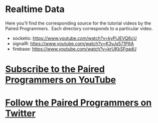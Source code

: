 Realtime Data
=============

Here you'll find the corresponding source for the tutorial videos by the Paired Programmers.&nbsp; Each directory corresponds to a particular video.

<ul>
  <li>socketio: <a href="https://www.youtube.com/watch?v=kyPiJEVQ6cU">https://www.youtube.com/watch?v=kyPiJEVQ6cU</a></li>
  <li>signalR: <a href="https://www.youtube.com/watch?v=K3vJx571P6A">https://www.youtube.com/watch?v=K3vJx571P6A</a></li>
  <li>firebase: <a href="https://www.youtube.com/watch?v=krUKkSFgadU">https://www.youtube.com/watch?v=krUKkSFgadU</a></li>
</ul>

<h1><a href="https://www.youtube.com/channel/UCyFgdOQhteO_EWAQKh7zOvA">Subscribe to the Paired Programmers on YouTube</a></h1>
<h1><a href="https://twitter.com/PairedPrgmrs">Follow the Paired Programmers on Twitter</a></h1>
